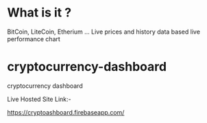 # What is it ?

BitCoin, LiteCoin, Etherium ... Live prices and history data based live performance chart

# cryptocurrency-dashboard
cryptocurrency dashboard

Live Hosted Site Link:-

https://cryptoashboard.firebaseapp.com/
